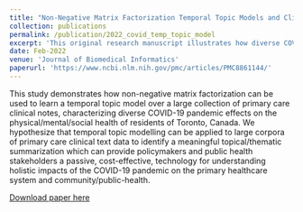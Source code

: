 ```yaml
---
title: "Non-Negative Matrix Factorization Temporal Topic Models and Clinical Text Data Identify COVID-19 Pandemic Effects on Primary Healthcare and Community Health in Toronto, Canada."
collection: publications
permalink: /publication/2022_covid_temp_topic_model
excerpt: 'This original research manuscript illustrates how diverse COVID-19 pandemic effects can be characterized using temporal topic models.'
date: Feb-2022
venue: 'Journal of Biomedical Informatics'
paperurl: 'https://www.ncbi.nlm.nih.gov/pmc/articles/PMC8861144/'
---
```


This study demonstrates how non-negative matrix factorization can be used to learn a temporal topic model over a large collection of primary care clinical notes, characterizing diverse COVID-19 pandemic effects on the physical/mental/social health of residents of Toronto, Canada. We hypothesize that temporal topic modelling can be applied to large corpora of primary care clinical text data to identify a meaningful topical/thematic summarization which can provide policymakers and public health stakeholders a passive, cost-effective, technology for understanding holistic impacts of the COVID-19 pandemic on the primary healthcare system and community/public-health.

[Download paper here](https://www.ncbi.nlm.nih.gov/pmc/articles/PMC8861144/)
